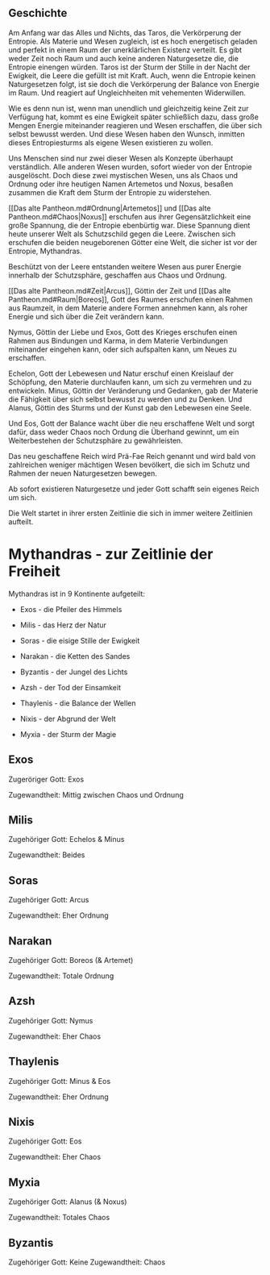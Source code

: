 ## Geschichte
Am Anfang war das Alles und Nichts, das Taros, die Verkörperung der Entropie. Als Materie und Wesen zugleich, ist es hoch energetisch geladen und perfekt in einem Raum der unerklärlichen Existenz verteilt. Es gibt weder Zeit noch Raum und auch keine anderen Naturgesetze die, die Entropie einengen würden. Taros ist der Sturm der Stille in der Nacht der Ewigkeit, die Leere die gefüllt ist mit Kraft. Auch, wenn die Entropie keinen Naturgesetzen folgt, ist sie doch die Verkörperung der Balance von Energie im Raum. Und reagiert auf Ungleichheiten mit vehementen Widerwillen. 


Wie es denn nun ist, wenn man unendlich und gleichzeitig keine Zeit zur Verfügung hat, kommt es eine Ewigkeit später schließlich dazu, dass große Mengen Energie miteinander reagieren und Wesen erschaffen, die über sich selbst bewusst werden. Und diese Wesen haben den Wunsch, inmitten dieses Entropiesturms als eigene Wesen existieren zu wollen.

Uns Menschen sind nur zwei dieser Wesen als Konzepte überhaupt verständlich. Alle anderen Wesen wurden, sofort wieder von der Entropie ausgelöscht. Doch diese zwei mystischen Wesen, uns als Chaos und Ordnung oder ihre heutigen Namen Artemetos und Noxus, besaßen zusammen die Kraft dem Sturm der Entropie zu widerstehen. 

[[Das alte Pantheon.md#Ordnung|Artemetos]] und [[Das alte Pantheon.md#Chaos|Noxus]] erschufen aus ihrer Gegensätzlichkeit eine große Spannung, die der Entropie ebenbürtig war. Diese Spannung dient heute unserer Welt als Schutzschild gegen die Leere. Zwischen sich erschufen die beiden neugeborenen Götter eine Welt, die sicher ist vor der Entropie, Mythandras.

Beschützt von der Leere entstanden weitere Wesen aus purer Energie innerhalb der Schutzsphäre, geschaffen aus Chaos und Ordnung.

[[Das alte Pantheon.md#Zeit|Arcus]], Göttin der Zeit und [[Das alte Pantheon.md#Raum|Boreos]], Gott des Raumes erschufen einen Rahmen aus Raumzeit, in dem Materie andere Formen annehmen kann, als roher Energie und sich über die Zeit verändern kann.

Nymus, Göttin der Liebe und Exos, Gott des Krieges erschufen einen Rahmen aus Bindungen und Karma, in dem Materie Verbindungen miteinander eingehen kann, oder sich aufspalten kann, um Neues zu erschaffen.

Echelon, Gott der Lebewesen und Natur erschuf einen Kreislauf der Schöpfung, den Materie durchlaufen kann, um sich zu vermehren und zu entwickeln. Minus, Göttin der Veränderung und Gedanken, gab der Materie die Fähigkeit über sich selbst bewusst zu werden und zu Denken. Und Alanus, Göttin des Sturms und der Kunst gab den Lebewesen eine Seele.

Und Eos, Gott der Balance wacht über die neu erschaffene Welt und sorgt dafür, dass weder Chaos noch Ordung die Überhand gewinnt, um ein Weiterbestehen der Schutzsphäre zu gewährleisten.

Das neu geschaffene Reich wird Prä-Fae Reich genannt und wird bald von zahlreichen weniger mächtigen Wesen bevölkert, die sich im Schutz und Rahmen der neuen Naturgesetzen bewegen.

Ab sofort existieren Naturgesetze und jeder Gott schafft sein eigenes Reich um sich.

Die Welt startet in ihrer ersten Zeitlinie die sich in immer weitere Zeitlinien aufteilt.



# Mythandras - zur Zeitlinie der Freiheit

Mythandras ist in 9 Kontinente aufgeteilt:

- Exos - die Pfeiler des Himmels
    
- Milis - das Herz der Natur
    
- Soras - die eisige Stille der Ewigkeit
    
- Narakan - die Ketten des Sandes
    
- Byzantis - der Jungel des Lichts
    
- Azsh - der Tod der Einsamkeit
    
- Thaylenis - die Balance der Wellen
    
- Nixis - der Abgrund der Welt
    
- Myxia - der Sturm der Magie
    

## Exos

Zugeröriger Gott: Exos

Zugewandtheit: Mittig zwischen Chaos und Ordnung

## Milis

Zugehöriger Gott: Echelos & Minus

Zugewandtheit: Beides

## Soras

Zugehöriger Gott: Arcus

Zugewandtheit: Eher Ordnung

## Narakan

Zugehöriger Gott: Boreos (& Artemet)

Zugewandtheit: Totale Ordnung

## Azsh

Zugehöriger Gott: Nymus

Zugewandtheit: Eher Chaos

## Thaylenis

Zugehöriger Gott: Minus & Eos

Zugewandtheit: Eher Ordnung

## Nixis

Zugehöriger Gott: Eos

Zugewandtheit: Eher Chaos

## Myxia

Zugehöriger Gott: Alanus (& Noxus)

Zugewandtheit: Totales Chaos

## Byzantis

Zugehöriger Gott: Keine Zugewandtheit: Chaos